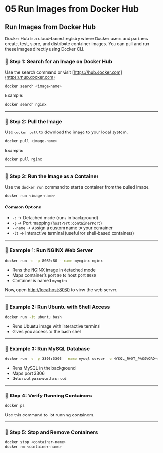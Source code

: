 # 05 Run Images from Docker Hub

## Run Images from Docker Hub

Docker Hub is a cloud-based registry where Docker users and partners create, test, store, and distribute container images. You can pull and run these images directly using Docker CLI.

### 🔹 Step 1: Search for an Image on Docker Hub

Use the search command or visit [https://hub.docker.com](https://hub.docker.com)

```bash
docker search <image-name>
```

Example:

```bash
docker search nginx
```

---

### 🔹 Step 2: Pull the Image

Use `docker pull` to download the image to your local system.

```bash
docker pull <image-name>
```

Example:

```bash
docker pull nginx
```

---

### 🔹 Step 3: Run the Image as a Container

Use the `docker run` command to start a container from the pulled image.

```bash
docker run <image-name>
```

#### Common Options

- `-d` → Detached mode (runs in background)
- `-p` → Port mapping (`hostPort:containerPort`)
- `--name` → Assign a custom name to your container
- `-it` → Interactive terminal (useful for shell-based containers)

---

### 🔹 Example 1: Run NGINX Web Server

```bash
docker run -d -p 8080:80 --name mynginx nginx
```

- Runs the NGINX image in detached mode
- Maps container’s port `80` to host port `8080`
- Container is named `mynginx`

Now, open [http://localhost:8080](http://localhost:8080) to view the web server.

---

### 🔹 Example 2: Run Ubuntu with Shell Access

```bash
docker run -it ubuntu bash
```

- Runs Ubuntu image with interactive terminal
- Gives you access to the bash shell

---

### 🔹 Example 3: Run MySQL Database

```bash
docker run -d -p 3306:3306 --name mysql-server -e MYSQL_ROOT_PASSWORD=root mysql
```

- Runs MySQL in the background
- Maps port 3306
- Sets root password as `root`

---

### 🔹 Step 4: Verify Running Containers

```bash
docker ps
```

Use this command to list running containers.

---

### 🔹 Step 5: Stop and Remove Containers

```bash
docker stop <container-name>
docker rm <container-name>
```
